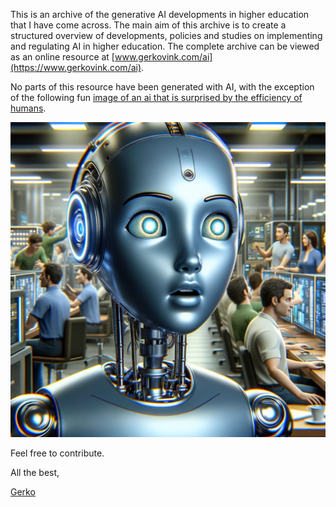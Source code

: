 This is an archive of the generative AI developments in higher education that I have come across. The main aim of this archive is to create a structured overview of developments, policies and studies on implementing and regulating AI in higher education. The complete archive can be viewed as an online resource at [www.gerkovink.com/ai](https://www.gerkovink.com/ai).

No parts of this resource have been generated with AI, with the exception of the following fun [image of an ai that is surprised by the efficiency of humans](/img/dall-e_generation.png).

![](/img/dall-e.webp)

Feel free to contribute.

All the best, 

[Gerko](https://www.gerkovink.com)

